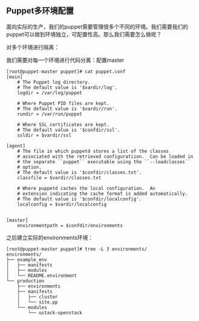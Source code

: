 ## Puppet多环境配置

面向实际的生产，我们的puppet需要管理很多个不同的环境。我们需要我们的puppet可以做到环境独立，可配置性高。那么我们需要怎么做呢？

对多个环境进行隔离：

我们需要对每一个环境进行代码分离：配置master

    [root@puppet-master puppet]# cat puppet.conf
    [main]
        # The Puppet log directory.
        # The default value is '$vardir/log'.
        logdir = /var/log/puppet

        # Where Puppet PID files are kept.
        # The default value is '$vardir/run'.
        rundir = /var/run/puppet

        # Where SSL certificates are kept.
        # The default value is '$confdir/ssl'.
        ssldir = $vardir/ssl

    [agent]
        # The file in which puppetd stores a list of the classes
        # associated with the retrieved configuratiion.  Can be loaded in
        # the separate ``puppet`` executable using the ``--loadclasses``
        # option.
        # The default value is '$confdir/classes.txt'.
        classfile = $vardir/classes.txt

        # Where puppetd caches the local configuration.  An
        # extension indicating the cache format is added automatically.
        # The default value is '$confdir/localconfig'.
        localconfig = $vardir/localconfig


    [master]
        environmentpath = $confdir/environments

之后建立实际的environments环境：

```
[root@puppet-master puppet]# tree -L 3 environments/
environments/
├── example_env
│   ├── manifests
│   ├── modules
│   └── README.environment
└── production
    ├── environments
    ├── manifests
    │   ├── cluster
    │   └── site.pp
    └── modules
        └── ustack-openstack
```



